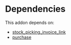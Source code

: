 # Dependencies

This addon depends on:

- [stock_picking_invoice_link](https://github.com/bringout/oca-workflow-process)
- [purchase](https://github.com/bringout/oca-ocb-core/tree/156bd325ef4782b980ca23175711c453db07528e/odoo-bringout-oca-ocb-purchase)
